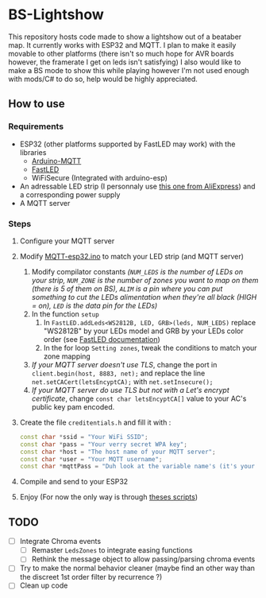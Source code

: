 # BS-Lightshow

This repository hosts code made to show a lightshow out of a beataber map. It currently works with ESP32 and MQTT.
I plan to make it easily movable to other platforms (there isn't so much hope for AVR boards however, the framerate I get on leds isn't satisfying)
I also would like to make a BS mode to show this while playing however I'm not used enough with mods/C# to do so, help would be highly appreciated.

## How to use

### Requirements

* ESP32 (other platforms supported by FastLED may work) with the libraries
  * [Arduino-MQTT](https://github.com/256dpi/arduino-mqtt)
  * [FastLED](https://github.com/FastLED/FastLED)
  * WiFiSecure (Integrated with arduino-esp)
* An adressable LED strip (I personnaly use [this one from AliExpress](https://aliexpress.com/item/32682015405.html)) and a corresponding power supply
* A MQTT server

### Steps

1. Configure your MQTT server
2. Modify [MQTT-esp32.ino](MQTT-esp32/MQTT-esp32.ino) to match your LED strip (and MQTT server)
    1. Modify compilator constants *(`NUM_LEDS` is the number of LEDs on your strip, `NUM_ZONE` is the number of zones you want to map on them (there is 5 of them on BS), `ALIM` is a pin where you can put something to cut the LEDs alimentation when they're all black (HIGH = on), `LED` is the data pin for the LEDs)*
    2. In the function `setup`
        1. In `FastLED.addLeds<WS2812B, LED, GRB>(leds, NUM_LEDS)` replace "WS2812B" by your LEDs model and GRB by your LEDs color order (see [FastLED documentation](https://github.com/FastLED/FastLED/wiki/Chipset-reference))
        2. In the for loop `Setting zones`, tweak the conditions to match your zone mapping
    3. *If your MQTT server doesn't use TLS*, change the port in `client.begin(host, 8883, net);` and replace the line `net.setCACert(letsEncyptCA);` with `net.setInsecure();`
    4. *If your MQTT server do use TLS but not with a Let's encrypt certificate*, change `const char letsEncyptCA[]` value to your AC's public key pam encoded.
3. Create the file `creditentials.h` and fill it with :

    ```cpp
    const char *ssid = "Your WiFi SSID";
    const char *pass = "Your verry secret WPA key";
    const char *host = "The host name of your MQTT server";
    const char *user = "Your MQTT username";
    const char *mqttPass = "Duh look at the variable name's (it's your MQTT password, who guessed !)";
    ```

4. Compile and send to your ESP32

5. Enjoy (For now the only way is through [theses scripts](Maestro/))

## TODO

- [ ] Integrate Chroma events
    - [ ] Remaster `LedsZones` to integrate easing functions
    - [ ] Rethink the message object to allow passing/parsing chroma events
- [ ] Try to make the normal behavior cleaner (maybe find an other way than the discreet 1st order filter by recurrence ?)
- [ ] Clean up code
